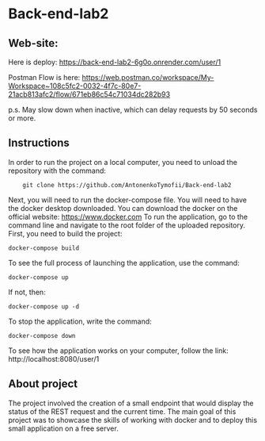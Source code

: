 # Back-end-lab2

## Web-site:
Here is deploy: https://back-end-lab2-6g0o.onrender.com/user/1

Postman Flow is here: https://web.postman.co/workspace/My-Workspace~108c5fc2-0032-4f7c-80e7-21acb813afc2/flow/671eb86c54c71034dc282b93

p.s. May slow down when inactive, which can delay requests by 50 seconds or more.

## Instructions
In order to run the project on a local computer,
you need to unload the repository with the command:
```
    git clone https://github.com/AntonenkoTymofii/Back-end-lab2
```

Next, you will need to run the docker-compose file.
You will need to have the docker desktop downloaded.
You can download the docker on the official website: https://www.docker.com
To run the application, go to the command line and navigate to
the root folder of the uploaded repository.
First, you need to build the project:
```
docker-compose build
```
To see the full process of launching the application, use the command:
```
docker-compose up
``` 
If not, then:
```
docker-compose up -d
```
To stop the application, write the command:
```
docker-compose down
```

To see how the application works on your computer,
follow the link: http://localhost:8080/user/1


## About project

The project involved the creation of a small endpoint that
would display the status of the REST request and the current time.
The main goal of this project was to showcase the skills of working
with docker and to deploy this small application on a free server.


